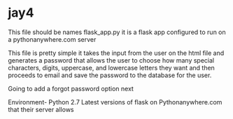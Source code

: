 # jay4


This file should be names flask_app.py it is a flask app configured to run on a pythonanywhere.com server

This file is pretty simple it takes the input from the user on the html file and generates a password 
that allows the user to choose how many special characters, digits, uppercase, and lowercase letters they want
and then proceeds to email and save the password to the database for the user. 

Going to add a forgot password option next

Environment- Python 2.7 Latest versions of flask on Pythonanywhere.com that their server allows
